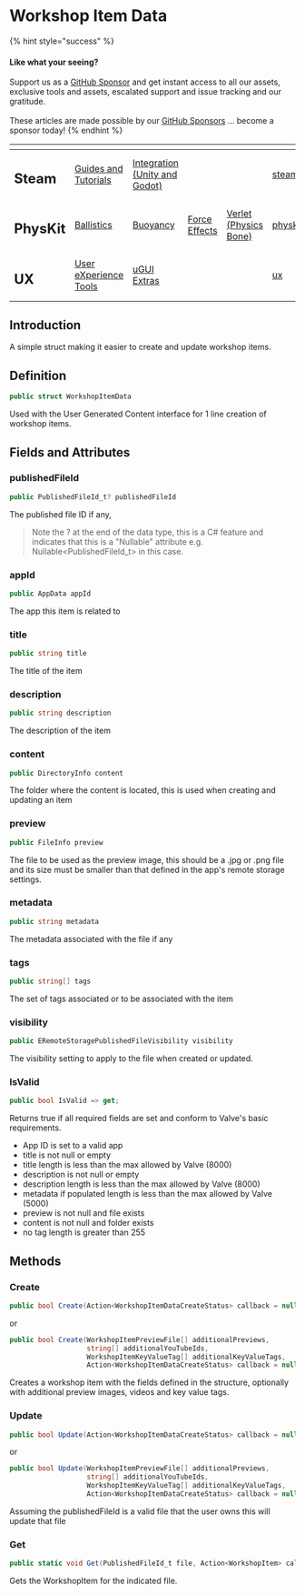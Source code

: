 # Workshop Item Data

{% hint style="success" %}
#### Like what your seeing?

Support us as a [GitHub Sponsor](../../../become-a-sponsor/) and get instant access to all our assets, exclusive tools and assets, escalated support and issue tracking and our gratitude.\
\
These articles are made possible by our [GitHub Sponsors](../../../become-a-sponsor/) ... become a sponsor today!
{% endhint %}

<table data-view="cards"><thead><tr><th></th><th></th><th></th><th></th><th></th><th data-hidden data-card-target data-type="content-ref"></th><th data-hidden data-card-cover data-type="files"></th></tr></thead><tbody><tr><td><h2>Steam</h2></td><td><a href="../../../company/steam/">Guides and Tutorials</a></td><td><a href="../">Integration (Unity and Godot)</a></td><td></td><td></td><td><a href="../../../company/steam/">steam</a></td><td><a href="../../../.gitbook/assets/Steamworks Card.png">Steamworks Card.png</a></td></tr><tr><td><h2>PhysKit</h2></td><td><a href="../../physkit/sample-scenes/fantasy-style-ballistic-simulation.md">Ballistics</a></td><td><a href="../../physkit/sample-scenes/1-buoyancy-example.md">Buoyancy</a></td><td><a href="../../physkit/sample-scenes/1-force-effect-fields.md">Force Effects</a></td><td><a href="../../physkit/sample-scenes/2-verlet-spring-skinned-mesh.md">Verlet (Physics Bone)</a></td><td><a href="../../physkit/">physkit</a></td><td><a href="../../../.gitbook/assets/PhysKit Card.png">PhysKit Card.png</a></td></tr><tr><td><h2>UX</h2></td><td><a href="../../ux/learning/core-concepts/">User eXperience Tools</a></td><td><a href="../../ux/learning/ugui-extras/">uGUI Extras</a></td><td></td><td></td><td><a href="../../ux/">ux</a></td><td><a href="../../../.gitbook/assets/Splash Screen (1).png">Splash Screen (1).png</a></td></tr></tbody></table>

## Introduction

A simple struct making it easier to create and update workshop items.

## Definition

```csharp
public struct WorkshopItemData
```

Used with the User Generated Content interface for 1 line creation of workshop items.

## Fields and Attributes

### publishedFileId

```csharp
public PublishedFileId_t? publishedFileId
```

The published file ID if any,&#x20;

> Note the ? at the end of the data type, this is a C# feature and indicates that this is a "Nullable" attribute e.g. Nullable\<PublishedFileId\_t> in this case.

### appId

```csharp
public AppData appId
```

The app this item is related to

### title

```csharp
public string title
```

The title of the item

### description

```csharp
public string description
```

The description of the item

### content

```csharp
public DirectoryInfo content
```

The folder where the content is located, this is used when creating and updating an item

### preview

```csharp
public FileInfo preview
```

The file to be used as the preview image, this should be a .jpg or .png file and its size must be smaller than that defined in the app's remote storage settings.

### metadata

```csharp
public string metadata
```

The metadata associated with the file if any

### tags

```csharp
public string[] tags
```

The set of tags associated or to be associated with the item

### visibility

```csharp
public ERemoteStoragePublishedFileVisibility visibility
```

The visibility setting to apply to the file when created or updated.

### IsValid

```csharp
public bool IsValid => get;
```

Returns true if all required fields are set and conform to Valve's basic requirements.

* App ID is set to a valid app
* title is not null or empty
* title length is less than the max allowed by Valve (8000)
* description is not null or empty
* description length is less than the max allowed by Valve (8000)
* metadata if populated length is less than the max allowed by Valve (5000)
* preview is not null and file exists
* content is not null and folder exists
* no tag length is greater than 255

## Methods

### Create

```csharp
public bool Create(Action<WorkshopItemDataCreateStatus> callback = null)
```

or

```csharp
public bool Create(WorkshopItemPreviewFile[] additionalPreviews, 
                   string[] additionalYouTubeIds, 
                   WorkshopItemKeyValueTag[] additionalKeyValueTags, 
                   Action<WorkshopItemDataCreateStatus> callback = null)
```

Creates a workshop item with the fields defined in the structure, optionally with additional preview images, videos and key value tags.

### Update

```csharp
public bool Update(Action<WorkshopItemDataCreateStatus> callback = null)
```

or

```csharp
public bool Update(WorkshopItemPreviewFile[] additionalPreviews, 
                   string[] additionalYouTubeIds, 
                   WorkshopItemKeyValueTag[] additionalKeyValueTags, 
                   Action<WorkshopItemDataCreateStatus> callback = null)
```

Assuming the publishedFileId is a valid file that the user owns this will update that file&#x20;

### Get

```csharp
public static void Get(PublishedFileId_t file, Action<WorkshopItem> callback)
```

Gets the WorkshopItem for the indicated file.
